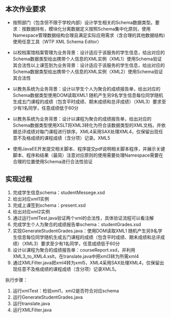 ## 本次作业要求



- 按照部门（包含但不限于学校内部）设计学生相关的Schema数据类型。要求：按数据持有，模块化分离数据定义按照Schema集中化原则，使用Namespace管理数据结构合理且满足实际应用需求（含合理的其他数据结构）使用任意工具（WTP XML Schema Editor）

- 以校档案馆档案管理为业务背景：设计适应于该服务的学生信息，给出对应的Schema数据类型给出携带个人信息的XML实例（XML1）使用Schema验证其合法性以上课签到为业务背景：设计适应于该服务的学生信息，给出对应的Schema数据类型给出携带个人信息的XML实例（XML2）使用Schema验证其合法性

- 以教务系统为业务背景：设计以学生个人为聚合的成绩报告单，给出对应的Schema数据类型使用DOM读取XML1 随机产生另9名学生信息每位同学随机生成五门课程的成绩（包含平时成绩、期末成绩和总评成绩）（XML3）要求至少有1名同学，任意成绩低于60分
- 以教务系统为业务背景：设计以课程为聚合的成绩报告单，给出对应的Schema数据类型使用XSLT将XML3转化为符合该数据类型的XML文档，并依据总评成绩对每门课程进行排序。XML4采用SAX处理XML4，仅保留出现任意不及格成绩的课程成绩（含分项）记录。XML5
- 使用JavaEE开发提交相关脚本、程序提交pdf说明相关脚本程序，并展示关键脚本、程序和结果（最简）注意对应原则的使用需要处理Namespace需要在合理的位置使用Schema进行合法性验证



## 实现过程

1. 完成学生信息schema：studentMessege.xsd
2. 给出对应xml1实例
3. 完成上课签到schema：present.xsd
4. 给出对应xml2实例
5. 通过运行xmlTest.java验证两个xml的合法性，具体验证流程可以看注解
6. 完成学生个人为聚合的成绩报告单schema：studentGrades.xsd
7. 实现GenerateStudentGrades.java：使用DOM读取XML1 随机产生另9名学生信息每位同学随机生成五门课程的成绩（包含平时成绩、期末成绩和总评成绩）（XML3）要求至少有1名同学，任意成绩低于60分
8. 设计以课程为聚合的成绩报告单：courseReport.xsd，并利用XML3_to_XML4.xslt，在translate.java中把xml3转为所需xml4
9. 通过XMLFilter.java把xml4转为xml5，XML4采用SAX处理XML4，仅保留出现任意不及格成绩的课程成绩（含分项）记录XML5。



执行步骤：

1. 运行xmlTest：检验xml1，xml2是否符合对应schema
2. 运行GenerateStudentGrades.java
3. 运行translate.java
4. 运行XMLFilter.java

